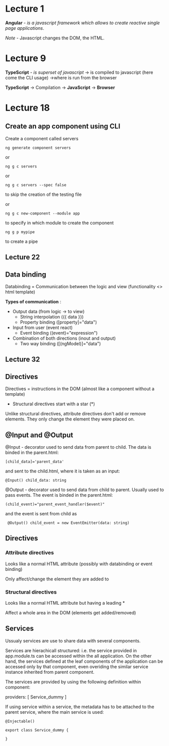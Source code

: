 # Lecture 1

**Angular** - *is a javascript framework which allows to create reactive single page applications*.

*Note* - Javascript changes the DOM, the HTML.

# Lecture 9

**TypeScript** - *is superset of javascript* -> is compiled to javascript (here come the CLI usage) ->where is run from the browser

**TypeScript** -> Compilation -> **JavaScript** -> **Browser**

# Lecture 18
## Create an app component using CLI
Create a component called servers

    ng generate component servers
    
or

    ng g c servers

or

    ng g c servers --spec false

to skip the creation of the testing file

or

    ng g c new-component --module app

to specify in which module to create the component

    ng g p mypipe

to create a pipe

## Lecture 22
## Data binding

Databinding = Communication between the logic and view (functionality <> html template)

**Types of communication** :
* Output data (from logic ->  to view)
    * String interpolation ({{ data }})
    * Property binding ([property]="data")
* Input from user (event react)
    * Event binding ((event)="expression")
* Combination of both directions (inout and output)
    * Two way binding ([(ngModel)]="data")

## Lecture 32
## Directives

Directives = instructions in the DOM (almost like a component without a template)

* Structural directives start with a star (*)

Unlike structural directives, attribute directives don't add or remove elements. They only change the element they were placed on.

## @Input and @Output

@Input - decorator used to send data from parent to child. The data is binded in the parent.html:

    [child_data]='parent_data'

and sent to the child.html, where it is taken as an input:

    @Input() child_data: string

@Output - decorator used to send data from child to parent. Usually used to pass events. The event is binded in the parent.html:

    (child_event)="parent_event_handler($event)"
 
 and the event is sent from child as 
 
     @Output() child_event = new EventEmitter(data: string)

## Directives

### Attribute directives

Looks like a normal HTML  attribute (possibly with databinding or event binding)

Only affect/change the element they are added to

### Structural directives

Looks like a normal HTML attribute but having a leading *

Affect a whole area in the DOM (elements get added/removed)

## Services

Ussualy services are use to share data with several components.

Services are hierachicall structured: i.e. the service provided in app.module.ts can be accessed within the all application. 
On the other hand, the services defined at the leaf components of the application can be accessed only by that component, even overiding the similar service instance inherited from parent component.

The services are provided by using the following definition within component:

   providers: [ Service_dummy ]

If using service within a service, the metadata has to be attached to the parent service, where the main service is used:

    @Injectable()

    export class Service_dummy {

    }
